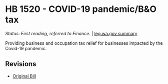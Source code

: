 # HB 1520 - COVID-19 pandemic/B&O tax
*Status: First reading, referred to Finance.* | [leg.wa.gov summary](https://app.leg.wa.gov/billsummary?BillNumber=1520&Year=2021)

Providing business and occupation tax relief for businesses impacted by the Covid-19 pandemic.

## Revisions
* [Original Bill](1/)